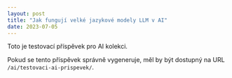 ```yaml
---
layout: post
title: "Jak fungují velké jazykové modely LLM v AI"
date: 2023-07-05
---
```


Toto je testovací příspěvek pro AI kolekci.

Pokud se tento příspěvek správně vygeneruje, měl by být dostupný na URL `/ai/testovaci-ai-prispevek/`.
